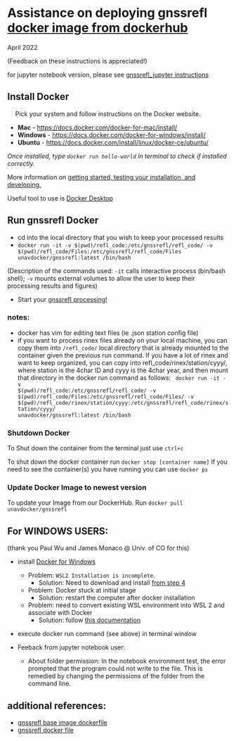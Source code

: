 # Assistance on deploying gnssrefl [docker image from dockerhub](https://hub.docker.com/repository/docker/unavdocker/gnssrefl)
April 2022

(Feedback on these instructions is appreciated!)

for jupyter notebook version, please see [gnssrefl_jupyter instructions](https://www.unavco.org/gitlab/gnss_reflectometry/gnssrefl_jupyter)
## Install Docker
&ensp;&ensp; Pick your system and follow instructions on the Docker website. 
* **Mac** - https://docs.docker.com/docker-for-mac/install/ 
* **Windows** - https://docs.docker.com/docker-for-windows/install/ 
* **Ubuntu** - https://docs.docker.com/install/linux/docker-ce/ubuntu/ 

*Once installed, type `docker run hello-world` in terminal to check if installed correctly.*

More information on [getting started, testing your installation, and developing.](https://docs.docker.com/get-started/) 

Useful tool to use is [Docker Desktop](https://www.docker.com/products/docker-desktop)

## Run gnssrefl Docker
* cd into the local directory that you wish to keep your processed results
* <code>docker run -it -v $(pwd)/refl_code:/etc/gnssrefl/refl_code/ -v $(pwd)/refl_code/Files:/etc/gnssrefl/refl_code/Files unavdocker/gnssrefl:latest /bin/bash</code>

(Description of the commands used:  <code>-it</code> calls interactive process (bin/bash shell); <code>-v</code> mounts external volumes to allow the user to keep their processing results and figures)

* Start your [gnssrefl processing!](https://github.com/kristinemlarson/gnssrefl#iv-rinex2snr---extracting-snr-data-from-rinex-files-)

### notes:
* docker has vim for editing text files (ie .json station config file)
* if you want to process rinex files already on your local machine, you can copy them into <code>/refl_code/</code> local directory that is already mounted to the container given the previous run command.  If you have a lot of rinex and want to keep organized, you can copy into refl_code/rinex/station/cyyy/, where station is the 4char ID and cyyy is the 4char year, and then mount that directory in the docker run command as follows: <code> docker run -it -v $(pwd)/refl_code:/etc/gnssrefl/refl_code/ -v $(pwd)/refl_code/Files:/etc/gnssrefl/refl_code/Files/ -v $(pwd)/refl_code/rinex/station/cyyy:/etc/gnssrefl/refl_code/rinex/station/cyyy/ unavdocker/gnssrefl:latest /bin/bash </code>


### Shutdown Docker <a name="Shutdown"></a>
To Shut down the container from the terminal just use `ctrl+c`

To shut down the docker container run `docker stop [container name]`
If you need to see the container(s) you have running you can use `docker ps`

### Update Docker Image to newest version <a name="Update Docker"></a>
To update your Image from our DockerHub. Run `docker pull unavdocker/gnssrefl`


## For WINDOWS USERS:
(thank you Paul Wu and James Monaco @ Univ. of CO for this)
* install [Docker for Windows](https://docs.docker.com/desktop/windows/install/)
	* Problem: <code>WSL2 Installation is incomplete</code>.  
		* Solution: Need to download and install [from step 4](https://docs.microsoft.com/en-us/windows/wsl/install-manual#step-4---download-the-linux-kernel-update-package)
	* Problem: Docker stuck at initial stage
		* Solution: restart the computer after docker installation
	* Problem: need to convert existing WSL environment into WSL 2 and associate with Docker
	 	* Solution: follow [this documentation](https://docs.docker.com/desktop/windows/wsl/)


* execute docker run command (see above) in terminal window
* Feeback from jupyter notebook user:
	* About folder permission: In the notebook environment test, the error prompted that the program could not write to the file.  This is remedied by changing the permissions of the folder from the command line.

## additional references:
* [gnssrefl base image dockerfile](https://gitlab.com/gnss_reflectometry/gnssrefl_docker_base_img/-/blob/master/Dockerfile)
* [gnssrefl docker file](https://github.com/kristinemlarson/gnssrefl/blob/master/Dockerfile)


